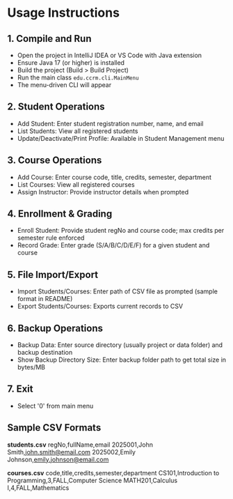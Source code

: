 # Usage Instructions

## 1. Compile and Run

- Open the project in IntelliJ IDEA or VS Code with Java extension
- Ensure Java 17 (or higher) is installed
- Build the project (Build > Build Project)
- Run the main class `edu.ccrm.cli.MainMenu`
- The menu-driven CLI will appear

## 2. Student Operations

- Add Student: Enter student registration number, name, and email
- List Students: View all registered students
- Update/Deactivate/Print Profile: Available in Student Management menu

## 3. Course Operations

- Add Course: Enter course code, title, credits, semester, department
- List Courses: View all registered courses
- Assign Instructor: Provide instructor details when prompted

## 4. Enrollment & Grading

- Enroll Student: Provide student regNo and course code; max credits per semester rule enforced
- Record Grade: Enter grade (S/A/B/C/D/E/F) for a given student and course

## 5. File Import/Export

- Import Students/Courses: Enter path of CSV file as prompted (sample format in README)
- Export Students/Courses: Exports current records to CSV

## 6. Backup Operations

- Backup Data: Enter source directory (usually project or data folder) and backup destination
- Show Backup Directory Size: Enter backup folder path to get total size in bytes/MB

## 7. Exit

- Select '0' from main menu

## Sample CSV Formats

**students.csv**
regNo,fullName,email
2025001,John Smith,john.smith@email.com
2025002,Emily Johnson,emily.johnson@email.com



**courses.csv**
code,title,credits,semester,department
CS101,Introduction to Programming,3,FALL,Computer Science
MATH201,Calculus I,4,FALL,Mathematics


